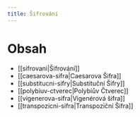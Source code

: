 ```yaml
---
title: Šifrování
---
```

# Obsah
- [[sifrovani|Šifrování]]
- [[caesarova-sifra|Caesarova Šifra]]
- [[substitucni-sifry|Substituční Šifry]]
- [[polybiuv-ctverec|Polybiův Čtverec]]
- [[vigenerova-sifra|Vigenérová šifra]]
- [[transpozicni-sifra|Transpoziční Šifra]]
